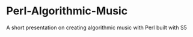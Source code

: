 # Perl-Algorithmic-Music

A short presentation on creating algorithmic music with Perl built with S5
